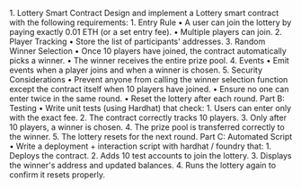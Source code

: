 1.⁠ ⁠Lottery Smart Contract
Design and implement a Lottery smart contract with the following requirements:
1.⁠ ⁠Entry Rule
•⁠  ⁠A user can join the lottery by paying exactly 0.01 ETH (or a set entry fee).
•⁠  ⁠Multiple players can join.
2.⁠ ⁠Player Tracking
•⁠  ⁠Store the list of participants' addresses.
3.⁠ ⁠Random Winner Selection
•⁠  ⁠Once 10 players have joined, the contract automatically picks a winner.
•⁠  ⁠The winner receives the entire prize pool.
4.⁠ ⁠Events
•⁠  ⁠Emit events when a player joins and when a winner is chosen.
5.⁠ ⁠Security Considerations
•⁠  ⁠Prevent anyone from calling the winner selection function except the contract itself when 10 players have joined.
•⁠  ⁠Ensure no one can enter twice in the same round.
•⁠  ⁠Reset the lottery after each round.
Part B: Testing
•⁠  ⁠Write unit tests (using Hardhat) that check:
1.⁠ ⁠Users can enter only with the exact fee.
2.⁠ ⁠The contract correctly tracks 10 players.
3.⁠ ⁠Only after 10 players, a winner is chosen.
4.⁠ ⁠The prize pool is transferred correctly to the winner.
5.⁠ ⁠The lottery resets for the next round.
Part C: Automated Script
•⁠  ⁠Write a deployment + interaction script with hardhat / foundry that:
1.⁠ ⁠Deploys the contract.
2.⁠ ⁠Adds 10 test accounts to join the lottery.
3.⁠ ⁠Displays the winner's address and updated balances.
4.⁠ ⁠Runs the lottery again to confirm it resets properly.

